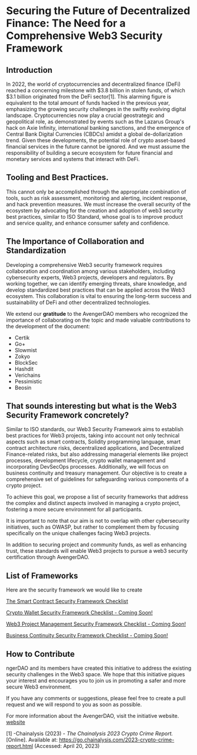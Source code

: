 # Securing the Future of Decentralized Finance: The Need for a Comprehensive Web3 Security Framework

## Introduction

In 2022, the world of cryptocurrencies and decentralized finance (DeFi) reached a concerning milestone with $3.8 billion in stolen funds, of which $3.1 billion originated from the DeFi sector[1]. This alarming figure is equivalent to the total amount of funds hacked in the previous year, emphasizing the growing security challenges in the swiftly evolving digital landscape. Cryptocurrencies now play a crucial geostrategic and geopolitical role, as demonstrated by events such as the Lazarus Group's hack on Axie Infinity, international banking sanctions, and the emergence of Central Bank Digital Currencies (CBDCs) amidst a global de-dollarization trend.
Given these developments, the potential role of crypto asset-based financial services in the future cannot be ignored. And we must assume the responsibility of building a secure ecosystem for future financial and monetary services and systems that interact with DeFi.

## Tooling and Best Practices.

This cannot only be accomplished through the appropriate combination of tools, such as risk assessment, monitoring and alerting, incident response, and hack prevention measures. We must increase the overall security of the ecosystem by advocating for the creation and adoption of web3 security best practices, similar to ISO Standard, whose goal is to improve product and service quality, and enhance consumer safety and confidence.

## The Importance of Collaboration and Standardization

Developing a comprehensive Web3 security framework requires collaboration and coordination among various stakeholders, including cybersecurity experts, Web3 projects, developers and regulators. By working together, we can identify emerging threats, share knowledge, and develop standardized best practices that can be applied across the Web3 ecosystem. This collaboration is vital to ensuring the long-term success and sustainability of DeFi and other decentralized technologies.

We extend our **gratitude** to the AvengerDAO members who recognized the importance of collaborating on the topic and made valuable contributions to the development of the document:

<ul>
<li>Certik</li>
<li>Go+</li>
<li>Slowmist</li>
<li>Zokyo</li>
<li>BlockSec</li>
<li>Hashdit</li>
<li>Verichains</li>
<li>Pessimistic</li>
<li>Beosin</li>
</ul>

## That sounds interesting but what is the Web3 Security Framework concretely?

Similar to ISO standards, our Web3 Security Framework aims to establish best practices for Web3 projects, taking into account not only technical aspects such as smart contracts, Solidity programming language, smart contract architecture risks, decentralized applications, and Decentralized Finance-related risks, but also addressing managerial elements like project processes, development lifecycle, crypto wallet management and incorporating DevSecOps processes. Additionally, we will focus on business continuity and treasury management. Our objective is to create a comprehensive set of guidelines for safeguarding various components of a crypto project.

To achieve this goal, we propose a list of security frameworks that address the complex and distinct aspects involved in managing a crypto project, fostering a more secure environment for all participants.

It is important to note that our aim is not to overlap with other cybersecurity initiatives, such as OWASP, but rather to complement them by focusing specifically on the unique challenges facing Web3 projects.

In addition to securing project and community funds, as well as enhancing trust, these standards will enable Web3 projects to pursue a web3 security certification through AvengerDAO.

## List of Frameworks

Here are the security framework we would like to create

[The Smart Contract Security Framework Checklist](https://github.com/bnb-chain/avengerdao/blob/main/Web3%20Security%20Frameworks/smart_contract_checklist.md)

[Crypto Wallet Security Framework Checklist - Coming Soon!]()

[Web3 Project Management Security Framework Checklist - Coming Soon!]()

[Business Continuity Security Framework Checklist - Coming Soon!]()

## How to Contribute

ngerDAO and its members have created this initiative to address the existing security challenges in the Web3 space. We hope that this initiative piques your interest and encourages you to join us in promoting a safer and more secure Web3 environment.

If you have any comments or suggestions, please feel free to create a pull request and we will respond to you as soon as possible.

For more information about the AvengerDAO, visit the initiative website. [website](https://www.avengerdao.org/)

[1] -Chainalysis (2023) - _The Chainalysis 2023 Crypto Crime Report._ [Online]. Available at: https://go.chainalysis.com/2023-crypto-crime-report.html (Accessed: April 20, 2023)
